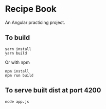 # Recipe Book
An Angular practicing project.
## To build
```
yarn install
yarn build
```
Or with npm
```
npm install
npm run build
```
## To serve built dist at port 4200
```
node app.js
```